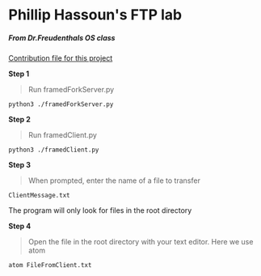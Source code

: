 # Phillip Hassoun's FTP lab
##### From Dr.Freudenthals OS class

[Contribution file for this project](./CONTRIBUTING.md)

**Step 1**
> Run framedForkServer.py
```
python3 ./framedForkServer.py
```

**Step 2**
>Run framedClient.py
```
python3 ./framedClient.py
```

**Step 3**
>When prompted, enter the name of a file to transfer
```
ClientMessage.txt
```
The program will only look for files in the root directory

**Step 4**
>Open the file in the root directory with your text editor. Here we use atom
```
atom FileFromClient.txt
```
